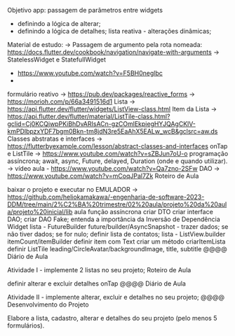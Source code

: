 Objetivo app:
passagem de parâmetros entre widgets
 - definindo a lógica de alterar;
 - definindo a lógica de detalhes;
lista reativa - alterações dinâmicas;

Material de estudo:
→ Passagem de argumento pela rota nomeada: https://docs.flutter.dev/cookbook/navigation/navigate-with-arguments
→ StatelessWidget e StatefullWidget
 - https://www.youtube.com/watch?v=F5BH0neglbc
 - 

formulário reativo → https://pub.dev/packages/reactive_forms → https://morioh.com/p/66a3491516d1
Lista → https://api.flutter.dev/flutter/widgets/ListView-class.html
Item da Lista → https://api.flutter.dev/flutter/material/ListTile-class.html?gclid=Cj0KCQjwpPKiBhDvARIsACn-gzCOmlEkpiegHYJQAgCKlV-kmPDlbpzxYDF7bgm0Bkn-tm8jdN3re5EaAhX5EALw_wcB&gclsrc=aw.ds
Classes abstratas e interfaces → https://flutterbyexample.com/lesson/abstract-classes-and-interfaces
onTap e ListTile → https://www.youtube.com/watch?v=sZBJun7oU-o
programação assíncrona; await, async, Future, delayed, Duration (onde e quando utilizar). → vídeo aula - https://www.youtube.com/watch?v=Qa7zno-2SFw
DAO → https://www.youtube.com/watch?v=mCoqJPal7Zk
Roteiro de Aula

baixar o projeto e executar no EMULADOR → https://github.com/heliokamakawa/-engenharia-de-software-2023-DDM/tree/main/2%C2%BA%20trimestre/02%20aula/projeto%20da%20aula/projeto%20inicial/lib
aula função assíncrona
criar DTO
criar interface DAO;
criar DAO Fake;
entenda a importância da Inversão de Dependência
Widget lista - FutureBuilder future/builder/AsyncSnapshot - trazer dados;
se não tiver dados;
se for nulo;
definir lista de contatos;
lista - ListView.builder itemCount/itemBuilder
definir item com Text
criar um método criarItemLista
definir ListTile leading/CircleAvatar/backgroundImage, title, subtitle
@@@@ Diário de Aula

Atividade I - implemente 2 listas no seu projeto;
Roteiro de Aula

definir alterar e excluir
detalhes onTap
@@@@ Diário de Aula

Atividade II - implemente alterar, excluir e detalhes no seu projeto;
@@@@ Desenvolvimento do Projeto

Elabore a lista, cadastro, alterar e detalhes do seu projeto (pelo menos 5 formulários).
